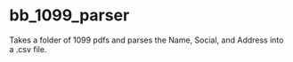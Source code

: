# bb_1099_parser
Takes a folder of 1099 pdfs and parses the Name, Social, and Address into a .csv file.
